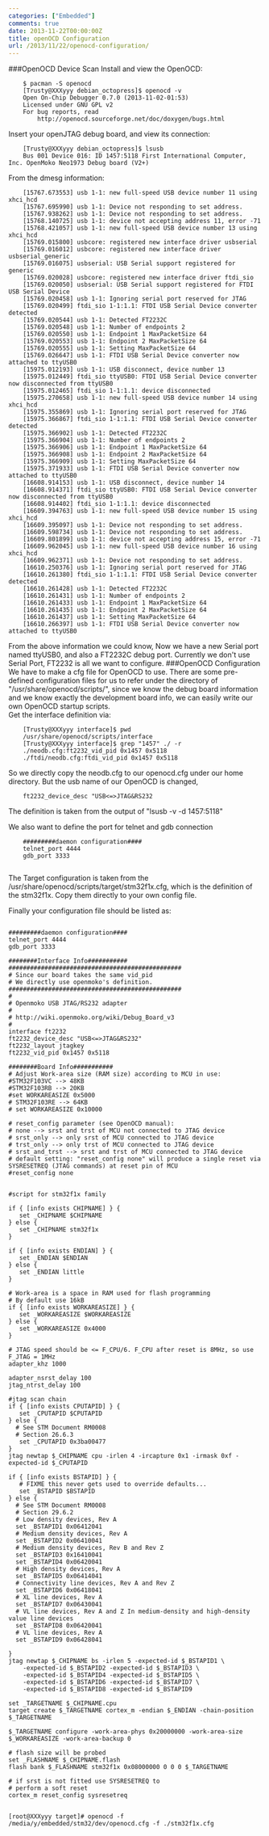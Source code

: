 ```yaml
---
categories: ["Embedded"]
comments: true
date: 2013-11-22T00:00:00Z
title: openOCD Configuration
url: /2013/11/22/openocd-configuration/
---
```


###OpenOCD Device Scan
Install and view the OpenOCD:

```
	$ pacman -S openocd
	[Trusty@XXXyyy debian_octopress]$ openocd -v
	Open On-Chip Debugger 0.7.0 (2013-11-02-01:53)
	Licensed under GNU GPL v2
	For bug reports, read
		http://openocd.sourceforge.net/doc/doxygen/bugs.html

```
Insert your openJTAG debug board, and view its connection:

```
	[Trusty@XXXyyy debian_octopress]$ lsusb
	Bus 001 Device 016: ID 1457:5118 First International Computer, Inc. OpenMoko Neo1973 Debug board (V2+)

```
From the dmesg information:

```
	[15767.673553] usb 1-1: new full-speed USB device number 11 using xhci_hcd
	[15767.695990] usb 1-1: Device not responding to set address.
	[15767.938262] usb 1-1: Device not responding to set address.
	[15768.140725] usb 1-1: device not accepting address 11, error -71
	[15768.421057] usb 1-1: new full-speed USB device number 13 using xhci_hcd
	[15769.015800] usbcore: registered new interface driver usbserial
	[15769.016012] usbcore: registered new interface driver usbserial_generic
	[15769.016075] usbserial: USB Serial support registered for generic
	[15769.020028] usbcore: registered new interface driver ftdi_sio
	[15769.020050] usbserial: USB Serial support registered for FTDI USB Serial Device
	[15769.020458] usb 1-1: Ignoring serial port reserved for JTAG
	[15769.020499] ftdi_sio 1-1:1.1: FTDI USB Serial Device converter detected
	[15769.020544] usb 1-1: Detected FT2232C
	[15769.020548] usb 1-1: Number of endpoints 2
	[15769.020550] usb 1-1: Endpoint 1 MaxPacketSize 64
	[15769.020553] usb 1-1: Endpoint 2 MaxPacketSize 64
	[15769.020555] usb 1-1: Setting MaxPacketSize 64
	[15769.026647] usb 1-1: FTDI USB Serial Device converter now attached to ttyUSB0
	[15975.012193] usb 1-1: USB disconnect, device number 13
	[15975.012449] ftdi_sio ttyUSB0: FTDI USB Serial Device converter now disconnected from ttyUSB0
	[15975.012465] ftdi_sio 1-1:1.1: device disconnected
	[15975.270658] usb 1-1: new full-speed USB device number 14 using xhci_hcd
	[15975.355869] usb 1-1: Ignoring serial port reserved for JTAG
	[15975.366867] ftdi_sio 1-1:1.1: FTDI USB Serial Device converter detected
	[15975.366902] usb 1-1: Detected FT2232C
	[15975.366904] usb 1-1: Number of endpoints 2
	[15975.366906] usb 1-1: Endpoint 1 MaxPacketSize 64
	[15975.366908] usb 1-1: Endpoint 2 MaxPacketSize 64
	[15975.366909] usb 1-1: Setting MaxPacketSize 64
	[15975.371933] usb 1-1: FTDI USB Serial Device converter now attached to ttyUSB0
	[16608.914153] usb 1-1: USB disconnect, device number 14
	[16608.914371] ftdi_sio ttyUSB0: FTDI USB Serial Device converter now disconnected from ttyUSB0
	[16608.914402] ftdi_sio 1-1:1.1: device disconnected
	[16609.394763] usb 1-1: new full-speed USB device number 15 using xhci_hcd
	[16609.395097] usb 1-1: Device not responding to set address.
	[16609.598734] usb 1-1: Device not responding to set address.
	[16609.801899] usb 1-1: device not accepting address 15, error -71
	[16609.962045] usb 1-1: new full-speed USB device number 16 using xhci_hcd
	[16609.962371] usb 1-1: Device not responding to set address.
	[16610.250376] usb 1-1: Ignoring serial port reserved for JTAG
	[16610.261380] ftdi_sio 1-1:1.1: FTDI USB Serial Device converter detected
	[16610.261428] usb 1-1: Detected FT2232C
	[16610.261431] usb 1-1: Number of endpoints 2
	[16610.261433] usb 1-1: Endpoint 1 MaxPacketSize 64
	[16610.261435] usb 1-1: Endpoint 2 MaxPacketSize 64
	[16610.261437] usb 1-1: Setting MaxPacketSize 64
	[16610.266397] usb 1-1: FTDI USB Serial Device converter now attached to ttyUSB0

```
From the above information we could know, Now we have a new Serial port named ttyUSB0, and also a FT2232C debug port. Currently we don't use Serial Port, FT2232 is all we want to configure. 
###OpenOCD Configuration
We have to make a cfg file for OpenOCD to use. There are some pre-defined configuration files for us to refer under the directory of "/usr/share/openocd/scripts/", since we know the debug board information and we know exactly the development board info, we can easily write our own OpenOCD startup scripts.   
Get the interface definition via:

```
	[Trusty@XXXyyy interface]$ pwd
	/usr/share/openocd/scripts/interface
	[Trusty@XXXyyy interface]$ grep "1457" ./ -r
	./neodb.cfg:ft2232_vid_pid 0x1457 0x5118
	./ftdi/neodb.cfg:ftdi_vid_pid 0x1457 0x5118

```
So we directly copy the neodb.cfg to our openocd.cfg under our home directory. But the usb name of our OpenOCD is changed, 

```
	ft2232_device_desc "USB<=>JTAG&RS232

```
The definition is taken from the output of "lsusb -v -d 1457:5118"    


We also want to define the port for telnet and gdb connection 

```
	#########daemon configuration####
	telnet_port 4444
	gdb_port 3333


```
The Target configuration is taken from the /usr/share/openocd/scripts/target/stm32f1x.cfg, which is the definition of the stm32f1x. Copy them directly to your own config file.     

Finally your configuration file should be listed as:

```

#########daemon configuration####
telnet_port 4444
gdb_port 3333

########Interface Info###########
################################################
# Since our board takes the same vid_pid
# We directly use openmoko's definition.
################################################
#
# Openmoko USB JTAG/RS232 adapter
#
# http://wiki.openmoko.org/wiki/Debug_Board_v3
#
interface ft2232
ft2232_device_desc "USB<=>JTAG&RS232"
ft2232_layout jtagkey
ft2232_vid_pid 0x1457 0x5118

########Board Info###########
# Adjust Work-area size (RAM size) according to MCU in use:
#STM32F103VC --> 48KB
#STM32F103RB --> 20KB
#set WORKAREASIZE 0x5000
# STM32F103RE --> 64KB
# set WORKAREASIZE 0x10000

# reset_config parameter (see OpenOCD manual):
# none --> srst and trst of MCU not connected to JTAG device
# srst_only --> only srst of MCU connected to JTAG device
# trst_only --> only trst of MCU connected to JTAG device
# srst_and_trst --> srst and trst of MCU connected to JTAG device
# default setting: "reset_config none" will produce a single reset via SYSRESETREQ (JTAG commands) at reset pin of MCU
#reset_config none


#script for stm32f1x family

if { [info exists CHIPNAME] } {
   set _CHIPNAME $CHIPNAME
} else {
   set _CHIPNAME stm32f1x
}

if { [info exists ENDIAN] } {
   set _ENDIAN $ENDIAN
} else {
   set _ENDIAN little
}

# Work-area is a space in RAM used for flash programming
# By default use 16kB
if { [info exists WORKAREASIZE] } {
   set _WORKAREASIZE $WORKAREASIZE
} else {
   set _WORKAREASIZE 0x4000
}

# JTAG speed should be <= F_CPU/6. F_CPU after reset is 8MHz, so use F_JTAG = 1MHz
adapter_khz 1000

adapter_nsrst_delay 100
jtag_ntrst_delay 100

#jtag scan chain
if { [info exists CPUTAPID] } {
   set _CPUTAPID $CPUTAPID
} else {
  # See STM Document RM0008
  # Section 26.6.3
   set _CPUTAPID 0x3ba00477
}
jtag newtap $_CHIPNAME cpu -irlen 4 -ircapture 0x1 -irmask 0xf -expected-id $_CPUTAPID

if { [info exists BSTAPID] } {
   # FIXME this never gets used to override defaults...
   set _BSTAPID $BSTAPID
} else {
  # See STM Document RM0008
  # Section 29.6.2
  # Low density devices, Rev A
  set _BSTAPID1 0x06412041
  # Medium density devices, Rev A
  set _BSTAPID2 0x06410041
  # Medium density devices, Rev B and Rev Z
  set _BSTAPID3 0x16410041
  set _BSTAPID4 0x06420041
  # High density devices, Rev A
  set _BSTAPID5 0x06414041
  # Connectivity line devices, Rev A and Rev Z
  set _BSTAPID6 0x06418041
  # XL line devices, Rev A
  set _BSTAPID7 0x06430041
  # VL line devices, Rev A and Z In medium-density and high-density value line devices
  set _BSTAPID8 0x06420041
  # VL line devices, Rev A
  set _BSTAPID9 0x06428041

}
jtag newtap $_CHIPNAME bs -irlen 5 -expected-id $_BSTAPID1 \
	-expected-id $_BSTAPID2 -expected-id $_BSTAPID3 \
	-expected-id $_BSTAPID4 -expected-id $_BSTAPID5 \
	-expected-id $_BSTAPID6 -expected-id $_BSTAPID7 \
	-expected-id $_BSTAPID8 -expected-id $_BSTAPID9

set _TARGETNAME $_CHIPNAME.cpu
target create $_TARGETNAME cortex_m -endian $_ENDIAN -chain-position $_TARGETNAME

$_TARGETNAME configure -work-area-phys 0x20000000 -work-area-size $_WORKAREASIZE -work-area-backup 0

# flash size will be probed
set _FLASHNAME $_CHIPNAME.flash
flash bank $_FLASHNAME stm32f1x 0x08000000 0 0 0 $_TARGETNAME

# if srst is not fitted use SYSRESETREQ to
# perform a soft reset
cortex_m reset_config sysresetreq

```




```

[root@XXXyyy target]# openocd -f /media/y/embedded/stm32/dev/openocd.cfg -f ./stm32f1x.cfg 

```
